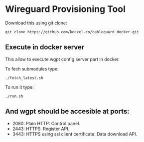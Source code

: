 # Wireguard Provisioning Tool


Download this using git clone:

```git clone https://github.com/keezel-co/cableguard_docker.git```

Execute in docker server
------------------------

This allow to execute wgpt config server part in docker.

To fech submodules type:

```./fetch_latest.sh```

To run it type:

```./run.sh```

And wgpt should be accesible at ports:
--------------------------------------

 - 2080: Plain HTTP: Control panel.
 - 2443: HTTPS: Register API.
 - 3443: HTTPS using ssl client certificate: Data download API.
